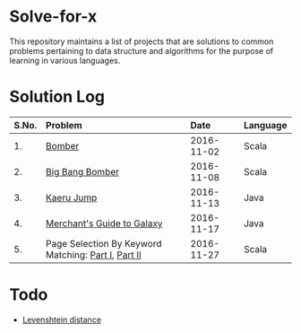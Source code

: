 # Solve-for-x
This repository maintains a list of projects that are solutions to common problems pertaining to data structure and algorithms for the purpose of learning in various languages.

# Solution Log

| S.No. | Problem | Date | Language| 
|:------|:--------|:-----|:--------|
| 1. | [Bomber](https://github.com/codingkapoor/solve-for-x/tree/master/scala/problems#the-bomber-algorithm) | 2016-11-02 | Scala |
| 2. | [Big Bang Bomber](https://github.com/codingkapoor/solve-for-x/tree/master/scala/problems#the-big-bang-bomber-algorithm) | 2016-11-08 | Scala |
| 3. | [Kaeru Jump](https://github.com/codingkapoor/solve-for-x/tree/master/java/kaeru-jump) | 2016-11-13 | Java |
| 4. | [Merchant's Guide to Galaxy](https://github.com/codingkapoor/solve-for-x/tree/master/java/merchants-guide-to-galaxy) | 2016-11-17 | Java |
| 5. | Page Selection By Keyword Matching: [Part I](https://github.com/codingkapoor/solve-for-x/tree/master/scala/page-selection-by-keyword-matching-solution-III), [Part II](https://github.com/codingkapoor/solve-for-x/tree/master/scala/page-selection-by-keyword-matching-solution-IV) | 2016-11-27 | Scala |

# Todo
- [Levenshtein distance](https://en.wikipedia.org/wiki/Levenshtein_distance)
